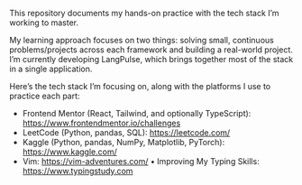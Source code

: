 This repository documents my hands-on practice with the tech stack I’m working to master.

My learning approach focuses on two things: solving small, continuous problems/projects across each framework and building a real-world project. I’m currently developing LangPulse, which brings together most of the stack in a single application.

Here’s the tech stack I’m focusing on, along with the platforms I use to practice each part:

- Frontend Mentor (React, Tailwind, and optionally TypeScript): https://www.frontendmentor.io/challenges
- LeetCode (Python, pandas, SQL): https://leetcode.com/
- Kaggle (Python, pandas, NumPy, Matplotlib, PyTorch): https://www.kaggle.com/
- Vim: https://vim-adventures.com/
	•	Improving My Typing Skills: https://www.typingstudy.com